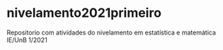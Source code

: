 # nivelamento2021primeiro
Repositorio com atividades do nivelamento em estatística e matemática IE/UnB 1/2021
